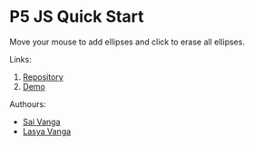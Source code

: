 # P5 JS Quick Start

Move your mouse to add ellipses and click to erase all ellipses.

Links:

1. [Repository](https://github.com/SaMaSaLa/p5js-quick-start)
1. [Demo](https://samasala.github.io/p5js-quick-start/)

Authours:

- [Sai Vanga](https://sai.rocks)
- [Lasya Vanga](https://lasya.net)
